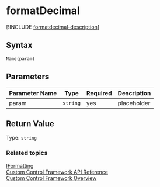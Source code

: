 # formatDecimal

[!INCLUDE [formatdecimal-description](includes/formatdecimal-description.md)]

## Syntax

`Name(param)`

## Parameters

| Parameter Name|Type|Required|Description|
| ------------- |----|--------|-----------|
|param|`string`|yes|placeholder|

## Return Value

Type: `string`


### Related topics

[IFormatting](../iformatting.md)<br />
[Custom Control Framework API Reference](../index.md)<br />
[Custom Control Framework Overview](../../custom-control-framework-overview.md)<br />